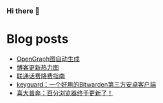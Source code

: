 ### Hi there 👋

<!--
**rebron1900/rebron1900** is a ✨ _special_ ✨ repository because its `README.md` (this file) appears on your GitHub profile.

Here are some ideas to get you started:

- 🔭 I’m currently working on ...
- 🌱 I’m currently learning ...
- 👯 I’m looking to collaborate on ...
- 🤔 I’m looking for help with ...
- 💬 Ask me about ...
- 📫 How to reach me: ...
- 😄 Pronouns: ...
- ⚡ Fun fact: ...
-->



# Blog posts
<!-- BLOG-POST-LIST:START -->
- [OpenGraph图自动生成](https://1900.live/automatic-generation-of-opengraph-diagrams/)
- [博客更新热力图](https://1900.live/bo-ke-geng-xin-re-li-tu/)
- [联通话费降费指南](https://1900.live/lian-tong-hua-fei-jiang-fei-bai-che-zhi-nan/)
- [keyguard：一个好用的Bitwarden第三方安卓客户端](https://1900.live/yi-ge-hao-yong-de-bitwardendi-san-fang-an-zhuo-ke-hu-duan/)
- [喜大普奔：百分浏览器终于更新了！](https://1900.live/xi-da-pu-ben-bai-fen-liu-lan-qi-zhong-yu-geng-xin-liao/)
<!-- BLOG-POST-LIST:END -->
